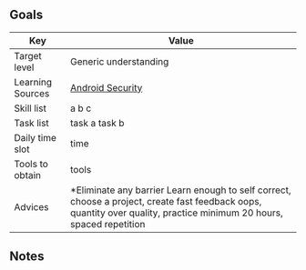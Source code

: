 ## Goals
Key | Value
---- | ----
Target level | Generic understanding
Learning Sources | [Android Security](https://github.com/ashishb/android-security-awesome)
Skill list | a b c
Task list | task a task b
Daily time slot | time
Tools to obtain | tools
Advices | *Eliminate any barrier  Learn enough to self correct, choose a project, create fast feedback oops, quantity over quality, practice minimum 20 hours, spaced repetition


## Notes
